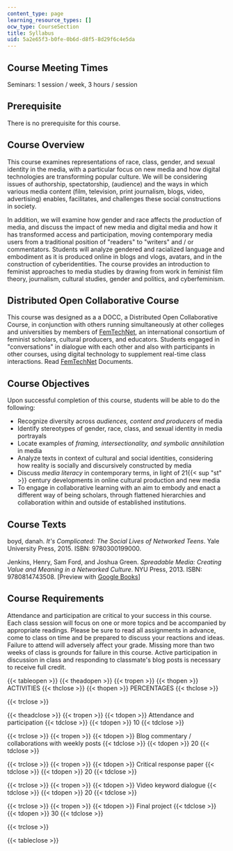 ```yaml
---
content_type: page
learning_resource_types: []
ocw_type: CourseSection
title: Syllabus
uid: 5a2e65f3-b0fe-0b6d-d8f5-8d29f6c4e5da
---
```


Course Meeting Times
--------------------

Seminars: 1 session / week, 3 hours / session

Prerequisite
------------

There is no prerequisite for this course.

Course Overview
---------------

This course examines representations of race, class, gender, and sexual identity in the media, with a particular focus on new media and how digital technologies are transforming popular culture. We will be considering issues of authorship, spectatorship, (audience) and the ways in which various media content (film, television, print journalism, blogs, video, advertising) enables, facilitates, and challenges these social constructions in society.

In addition, we will examine how gender and race affects the _production_ of media, and discuss the impact of new media and digital media and how it has transformed access and participation, moving contemporary media users from a traditional position of "readers" to "writers" and / or commentators. Students will analyze gendered and racialized language and embodiment as it is produced online in blogs and vlogs, avatars, and in the construction of cyberidentities. The course provides an introduction to feminist approaches to media studies by drawing from work in feminist film theory, journalism, cultural studies, gender and politics, and cyberfeminism.

Distributed Open Collaborative Course
-------------------------------------

This course was designed as a a DOCC, a Distributed Open Collaborative Course, in conjunction with others running simultaneously at other colleges and universities by members of [FemTechNet](http://femtechnet.org/docc/), an international consortium of feminist scholars, cultural producers, and educators. Students engaged in "conversations" in dialogue with each other and also with participants in other courses, using digital technology to supplement real-time class interactions. Read [FemTechNet](https://femtechnet.academia.edu/FemTechNetDocuments) Documents.

Course Objectives
-----------------

Upon successful completion of this course, students will be able to do the following:

*   Recognize diversity across _audiences, content and producers_ of media
*   Identify stereotypes of gender, race, class, and sexual identity in media portrayals
*   Locate examples of _framing, intersectionality, and symbolic annihilation_ in media
*   Analyze texts in context of cultural and social identities, considering how reality is socially and discursively constructed by media
*   Discuss _media literacy_ in contemporary terms, in light of 21{{< sup "st" >}} century developments in online cultural production and new media
*   To engage in collaborative learning with an aim to embody and enact a different way of being scholars, through flattened hierarchies and collaboration within and outside of established institutions.

Course Texts
------------

boyd, danah. _It's Complicated: The Social Lives of Networked Teens_. Yale University Press, 2015. ISBN: 9780300199000.

Jenkins, Henry, Sam Ford, and Joshua Green. _Spreadable Media: Creating Value and Meaning in a Networked Culture_. NYU Press, 2013. ISBN: 9780814743508. \[Preview with [Google Books](http://books.google.com/books?id=M_8TCgAAQBAJ&pg=PAfrontcover)\]

Course Requirements
-------------------

Attendance and participation are critical to your success in this course. Each class session will focus on one or more topics and be accompanied by appropriate readings. Please be sure to read all assignments in advance, come to class on time and be prepared to discuss your reactions and ideas. Failure to attend will adversely affect your grade. Missing more than two weeks of class is grounds for failure in this course. Active participation in discussion in class and responding to classmate's blog posts is necessary to receive full credit.

{{< tableopen >}}
{{< theadopen >}}
{{< tropen >}}
{{< thopen >}}
ACTIVITIES
{{< thclose >}}
{{< thopen >}}
PERCENTAGES
{{< thclose >}}

{{< trclose >}}

{{< theadclose >}}
{{< tropen >}}
{{< tdopen >}}
Attendance and participation
{{< tdclose >}}
{{< tdopen >}}
10
{{< tdclose >}}

{{< trclose >}}
{{< tropen >}}
{{< tdopen >}}
Blog commentary / collaborations with weekly posts
{{< tdclose >}}
{{< tdopen >}}
20
{{< tdclose >}}

{{< trclose >}}
{{< tropen >}}
{{< tdopen >}}
Critical response paper
{{< tdclose >}}
{{< tdopen >}}
20
{{< tdclose >}}

{{< trclose >}}
{{< tropen >}}
{{< tdopen >}}
Video keyword dialogue
{{< tdclose >}}
{{< tdopen >}}
20
{{< tdclose >}}

{{< trclose >}}
{{< tropen >}}
{{< tdopen >}}
Final project
{{< tdclose >}}
{{< tdopen >}}
30
{{< tdclose >}}

{{< trclose >}}

{{< tableclose >}}